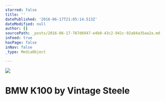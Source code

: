 ```yaml
---
starred: false
title: ''
datePublished: '2016-06-17T21:05:14.513Z'
dateModified: null
author: []
sourcePath: _posts/2016-06-17-767d6947-e4b0-43c2-941c-92a84a35aa2a.md
inFeed: true
hasPage: false
inNav: false
_type: MediaObject

---
```

![](https://the-grid-user-content.s3-us-west-2.amazonaws.com/7862cf42-3186-410d-8e61-9c548d90795a.jpg)

# BMW K100 by Vintage Steele